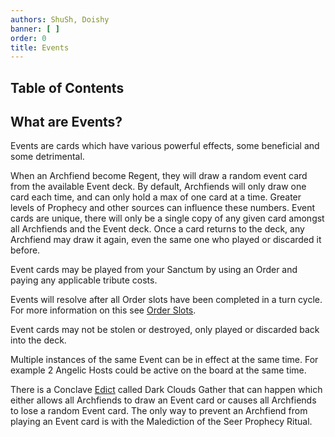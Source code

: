 ```yaml
---
authors: ShuSh, Doishy
banner: [ ]
order: 0
title: Events
---
```


## Table of Contents

## What are Events?

Events are cards which have various powerful effects, some beneficial and some 
detrimental. 

When an Archfiend become Regent, they will draw a random event card
from the available Event deck. By default, Archfiends will only draw one card 
each time, and can only hold a max of one card at a time. Greater levels of 
Prophecy and other sources can influence these numbers. Event cards are unique, 
there will only be a single copy of any given card amongst all Archfiends and 
the Event deck. Once a card returns to the deck, any Archfiend may draw it 
again, even the same one who played or discarded it before.

Event cards may be played from your Sanctum by using an Order and paying any 
applicable tribute costs. 

Events will resolve after all Order slots have been completed in a turn cycle.
For more information on this see [Order Slots]().

Event cards may not be stolen or destroyed, only played or discarded back into 
the deck. 

Multiple instances of the same Event can be in effect at the same time. For
example 2 Angelic Hosts could be active on the board at the same time.

There is a Conclave [Edict]() called Dark Clouds Gather that can happen which
either allows all Archfiends to draw an Event card or causes all Archfiends to
lose a random Event card. The only way to prevent an Archfiend from playing 
an Event card is with the Malediction of the Seer Prophecy Ritual.
